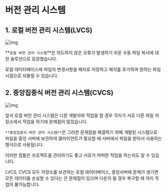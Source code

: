 # **버전 관리 시스템**

## 1. 로컬 버전 관리 시스템(LVCS)
![img](https://git-scm.com/book/en/v2/images/local.png)

**```로컬 버전 관리 시스템```**은 의도하지 않은 오류가 발생하기 쉬운 수동 파일 복사에 대한 솔루션으로 등장했습니다.

로컬 데이터베이스에 파일의 변경사항을 패치로 저장하고 패치를 추가하여 원하는 파일 시점으로 되돌릴 수 있습니다.

## 2. 중앙집중식 버전 관리 시스템(CVCS)
![img](https://git-scm.com/book/en/v2/images/centralized.png)

앞서 로컬 버전 관리 시스템은 다른 개발자와 작업을 할 경우 각자가 서로 다른 파일 저장소에서 작업을 하기에 문제점이 많았습니다.

```**중앙집중식 버전 관리 시스템**```은 그러한 문제점을 해결하기 위해 개발된 시스템으로 파일을 중앙 서버에 보관하여 클라이언트가 필요할 때 서버에서 파일을 받아서 사용하는 형식으로 사용됩니다.

이러한 점들은 프로젝트를 관리하기도 좋고 서로가 어떠한 작업을 하는지도 알 수 있습니다.

LVCS, CVCS 모두 저장소를 보관하는 로컬 데이터베이스, 중앙서버에 문제가 생기면 모든 데이터를 손실할 수 있다는 큰 문제점이 있으며 다운이 될 경우 복구할 때 까지 작업이 불가능합니다.
